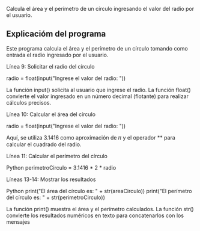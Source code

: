 Calcula el área y el perímetro de un círculo ingresando el valor del radio por el usuario.

## Explicacióm del programa
Este programa calcula el área y el perímetro de un círculo tomando como entrada el radio ingresado por el usuario.

Línea 9: Solicitar el radio del círculo


radio = float(input("Ingrese el valor del radio: "))

La función input() solicita al usuario que ingrese el radio.
La función float() convierte el valor ingresado en un número decimal (flotante) para realizar cálculos precisos.

Línea 10: Calcular el área del círculo

radio = float(input("Ingrese el valor del radio: "))

Aquí, se utiliza 3.1416 como aproximación de 𝜋 y el operador ** para calcular el cuadrado del radio.

Línea 11: Calcular el perímetro del círculo

Python
perimetroCirculo = 3.1416 * 2 * radio

Líneas 13-14: Mostrar los resultados

Python
print("El área del círculo es: " + str(areaCirculo))
print("El perímetro del círculo es: " + str(perimetroCirculo))

La función print() muestra el área y el perímetro calculados.
La función str() convierte los resultados numéricos en texto para concatenarlos con los mensajes
